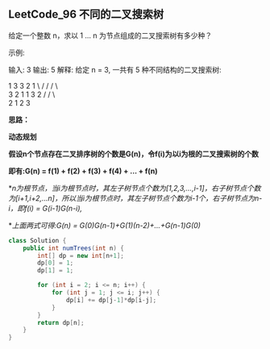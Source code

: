 ## LeetCode_96 不同的二叉搜索树

给定一个整数 n，求以 1 ... n 为节点组成的二叉搜索树有多少种？

示例:

输入: 3
输出: 5
解释:
给定 n = 3, 一共有 5 种不同结构的二叉搜索树:

   1         3     3      2      1
    \       /     /      / \      \
     3     2     1      1   3      2
    /     /       \                 \
   2     1         2                 3

**思路：**

**动态规划**

**假设n个节点存在二叉排序树的个数是G(n)，令f(i)为以i为根的二叉搜索树的个数**

**即有:G(n) = f(1) + f(2) + f(3) + f(4) + ... + f(n)**

**n为根节点，当i为根节点时，其左子树节点个数为[1,2,3,...,i-1]，右子树节点个数为[i+1,i+2,...n]，所以当i为根节点时，其左子树节点个数为i-1个，右子树节点为n-i，即f(i) = G(i-1)*G(n-i),**

**上面两式可得:G(n) = G(0)*G(n-1)+G(1)*(n-2)+...+G(n-1)*G(0)**

```java
class Solution {
    public int numTrees(int n) {
        int[] dp = new int[n+1];
        dp[0] = 1;
        dp[1] = 1;

        for (int i = 2; i <= n; i++) {
            for (int j = 1; j <= i; j++) {
                dp[i] += dp[j-1]*dp[i-j];
            }
        }
        return dp[n];
    }
}
```


